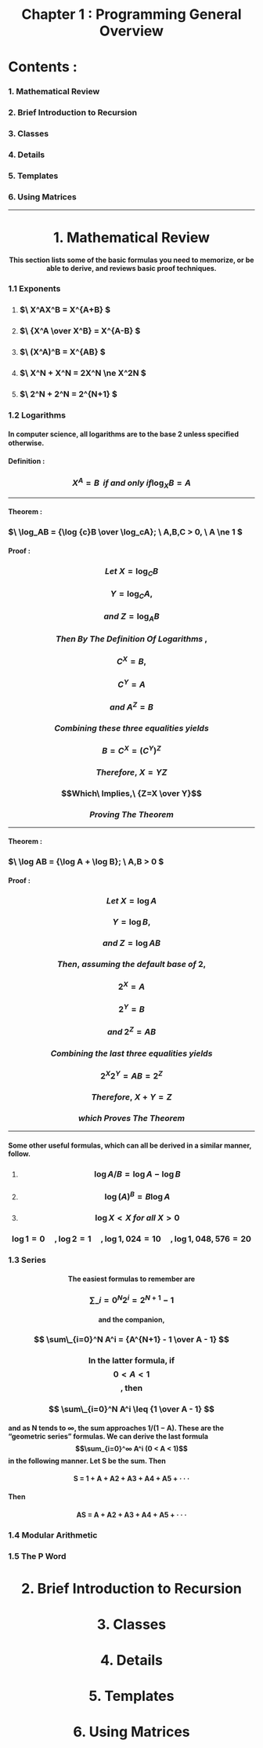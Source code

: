 <h1 align="center" >Chapter 1 : Programming General Overview</h1>

# Contents :

### 1. Mathematical Review

### 2. Brief Introduction to Recursion

### 3. Classes

### 4. Details

### 5. Templates

### 6. Using Matrices

---

<h1 align="center" >1. Mathematical Review</h1>

#### <p align="center" >This section lists some of the basic formulas you need to memorize, or be able to derive, and reviews basic proof techniques.</p>

### 1.1 Exponents

1. ### <p>$\ X^AX^B = X^{A+B} $</p>

2. ### <p>$\ {X^A \over X^B} = X^{A-B} $</p>

3. ### <p>$\ (X^A)^B = X^{AB} $</p>

4. ### <p>$\ X^N + X^N = 2X^N \ne X^2N $</p>

5. ### <p>$\ 2^N + 2^N = 2^{N+1} $</p>

### 1.2 Logarithms

#### In computer science, all logarithms are to the base 2 unless speciﬁed otherwise.

#### Definition :

### <p>$${X^A = B} \ \ if \ and \ only \ if \log_{X}B = A $$</p>

---

#### Theorem :

### <p>$\ \log_AB = {\log {c}B \over \log_cA}; \ A,B,C > 0, \ A \ne 1 $</p>

#### Proof :

### <p>$$Let\ X=\log_{C}B$$</p>

### <p>$$Y=\log_{C}A,$$</p>

### <p>$$and\ Z=\log_{A}B$$</p>

### <p>$$Then\ By\ The\ Definition\ Of\ Logarithms\ ,$$</p>

### <p>$$C^X = B,$$</p>

### <p>$$C^Y = A$$</p>

### <p>$$and\ A^Z = B$$</p>

### <p>$$Combining\ these\ three\ equalities\ yields$$</p>

### <p>$$B = C^X = (C^Y)^Z$$</p>

### <p>$$Therefore,\ X=YZ$$</p>

### <p>$$Which\ Implies,\ {Z=X \over Y}$$</p>

### <p>$$Proving\ The\ Theorem$$</p>

---

#### Theorem :

### <p>$\ \log AB = {\log A + \log B}; \ A,B > 0 $</p>

#### Proof :

### <p>$$Let\ X=\log A$$</p>

### <p>$$Y=\log B,$$</p>

### <p>$$and\ Z=\log AB$$</p>

### <p>$$Then,\ assuming\ the\ default\ base\ of\ 2 ,$$</p>

### <p>$$2^X = A$$</p>

### <p>$$2^Y = B$$</p>

### <p>$$and\ 2^Z = AB$$</p>

### <p>$$Combining\ the\ last\ three\ equalities\ yields$$</p>

### <p>$$2^X2^Y = AB = 2^Z$$</p>

### <p>$$Therefore,\ X + Y = Z$$</p>

### <p>$$which\ Proves\ The\ Theorem$$</p>

---

#### Some other useful formulas, which can all be derived in a similar manner, follow.

1. ### <p>$$\log {A / B} = \log A - \log B $$</p>
1. ### <p>$$\log {(A)}^B = B\log A$$</p>
1. ### <p>$$\log X < X\ for\ all\ X > 0$$</p>

### <p>$$\log 1 = 0\ \ \ \ \ ,\log 2 = 1\ \ \ \ \ ,\log 1,024 = 10\ \ \ \ \ ,\log 1,048,576 = 20 $$</p>

### 1.3 Series

#### <p align="center" >The easiest formulas to remember are</p>

### <p>$$ \sum\_{i=0}^N 2^i = 2^{N+1}-1 $$</p>

#### <p align="center" >and the companion,</p>

### <p>$$ \sum\_{i=0}^N A^i = {A^{N+1} - 1 \over A - 1} $$</p>

### <p align="center" >In the latter formula, if $$ 0 < A < 1$$ , then</p>

### <p>$$ \sum\_{i=0}^N A^i \leq {1 \over A - 1} $$</p>

#### <p>and as N tends to ∞, the sum approaches 1/(1 − A). These are the “geometric series” formulas. We can derive the last formula $$\sum_{i=0}^∞ A^i (0 < A < 1)$$ in the following manner. Let S be the sum. Then</p>

#### <p align="center">S = 1 + A + A2 + A3 + A4 + A5 + · · ·</p>

#### Then

#### <p align="center">AS = A + A2 + A3 + A4 + A5 + · · ·</p>

### 1.4 Modular Arithmetic

### 1.5 The P Word

<h1 align="center" >2. Brief Introduction to Recursion</h1>

<h1 align="center" >3. Classes</h1>

<h1 align="center" >4. Details</h1>

<h1 align="center" >5. Templates</h1>

<h1 align="center" >6. Using Matrices</h1>
